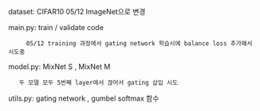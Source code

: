 dataset: CIFAR10
         05/12 ImageNet으로 변경

main.py: train / validate code

         05/12 training 과정에서 gating network 학습시에 balance loss 추가해서 시도중

model.py: MixNet S , MixNet M 
       
       두 모델 모두 5번째 layer에서 끊어서 gating 삽입 시도 
       
utils.py: gating network , gumbel softmax 함수  
